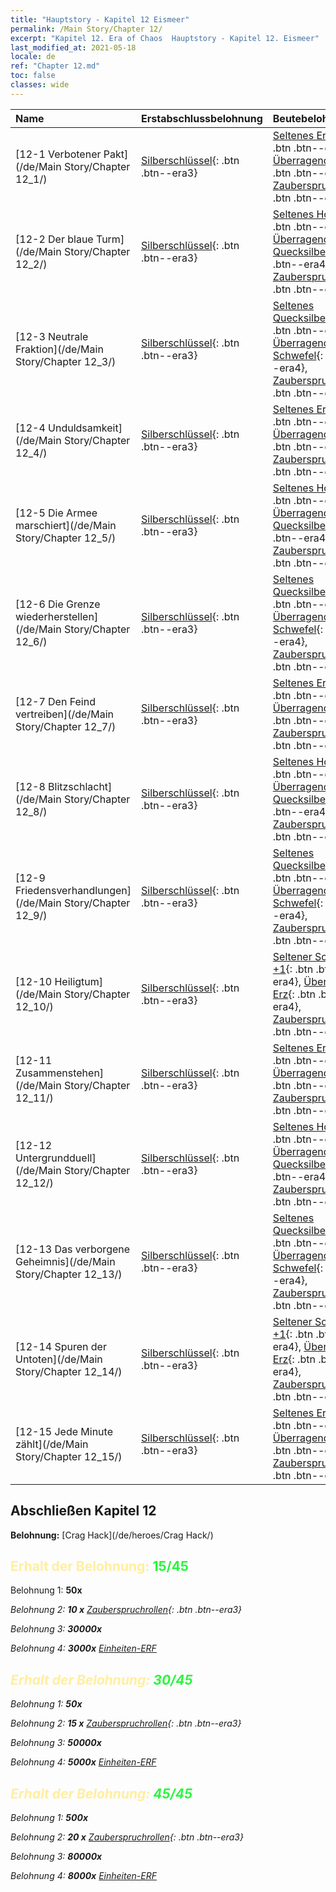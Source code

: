 ```yaml
---
title: "Hauptstory - Kapitel 12 Eismeer"
permalink: /Main Story/Chapter 12/
excerpt: "Kapitel 12. Era of Chaos  Hauptstory - Kapitel 12. Eismeer"
last_modified_at: 2021-05-18
locale: de
ref: "Chapter 12.md"
toc: false
classes: wide
---
```


  | Name |  Erstabschlussbelohnung | Beutebelohnung |
  |:------------|:------------|:------------| 
  | [12-1 Verbotener Pakt](/de/Main Story/Chapter 12_1/) | [Silberschlüssel](/ItemsDE/con_693/){: .btn .btn--era3} | [Seltenes Erz +1](/ItemsDE/mat_40/){: .btn .btn--era4}, [Überragendes Holz](/ItemsDE/mat_34/){: .btn .btn--era4}, [Zauberspruchrollen](/ItemsDE/con_694/){: .btn .btn--era3} |
  | [12-2 Der blaue Turm](/de/Main Story/Chapter 12_2/) | [Silberschlüssel](/ItemsDE/con_693/){: .btn .btn--era3} | [Seltenes Holz +1](/ItemsDE/mat_41/){: .btn .btn--era4}, [Überragendes Quecksilber](/ItemsDE/mat_35/){: .btn .btn--era4}, [Zauberspruchrollen](/ItemsDE/con_694/){: .btn .btn--era3} |
  | [12-3 Neutrale Fraktion](/de/Main Story/Chapter 12_3/) | [Silberschlüssel](/ItemsDE/con_693/){: .btn .btn--era3} | [Seltenes Quecksilber +1](/ItemsDE/mat_42/){: .btn .btn--era4}, [Überragender Schwefel](/ItemsDE/mat_36/){: .btn .btn--era4}, [Zauberspruchrollen](/ItemsDE/con_694/){: .btn .btn--era3} |
  | [12-4 Unduldsamkeit](/de/Main Story/Chapter 12_4/) | [Silberschlüssel](/ItemsDE/con_693/){: .btn .btn--era3} | [Seltenes Erz +1](/ItemsDE/mat_40/){: .btn .btn--era4}, [Überragendes Holz](/ItemsDE/mat_34/){: .btn .btn--era4}, [Zauberspruchrollen](/ItemsDE/con_694/){: .btn .btn--era3} |
  | [12-5 Die Armee marschiert](/de/Main Story/Chapter 12_5/) | [Silberschlüssel](/ItemsDE/con_693/){: .btn .btn--era3} | [Seltenes Holz +1](/ItemsDE/mat_41/){: .btn .btn--era4}, [Überragendes Quecksilber](/ItemsDE/mat_35/){: .btn .btn--era4}, [Zauberspruchrollen](/ItemsDE/con_694/){: .btn .btn--era3} |
  | [12-6 Die Grenze wiederherstellen](/de/Main Story/Chapter 12_6/) | [Silberschlüssel](/ItemsDE/con_693/){: .btn .btn--era3} | [Seltenes Quecksilber +1](/ItemsDE/mat_42/){: .btn .btn--era4}, [Überragender Schwefel](/ItemsDE/mat_36/){: .btn .btn--era4}, [Zauberspruchrollen](/ItemsDE/con_694/){: .btn .btn--era3} |
  | [12-7 Den Feind vertreiben](/de/Main Story/Chapter 12_7/) | [Silberschlüssel](/ItemsDE/con_693/){: .btn .btn--era3} | [Seltenes Erz +1](/ItemsDE/mat_40/){: .btn .btn--era4}, [Überragendes Holz](/ItemsDE/mat_34/){: .btn .btn--era4}, [Zauberspruchrollen](/ItemsDE/con_694/){: .btn .btn--era3} |
  | [12-8 Blitzschlacht](/de/Main Story/Chapter 12_8/) | [Silberschlüssel](/ItemsDE/con_693/){: .btn .btn--era3} | [Seltenes Holz +1](/ItemsDE/mat_41/){: .btn .btn--era4}, [Überragendes Quecksilber](/ItemsDE/mat_35/){: .btn .btn--era4}, [Zauberspruchrollen](/ItemsDE/con_694/){: .btn .btn--era3} |
  | [12-9 Friedensverhandlungen](/de/Main Story/Chapter 12_9/) | [Silberschlüssel](/ItemsDE/con_693/){: .btn .btn--era3} | [Seltenes Quecksilber +1](/ItemsDE/mat_42/){: .btn .btn--era4}, [Überragender Schwefel](/ItemsDE/mat_36/){: .btn .btn--era4}, [Zauberspruchrollen](/ItemsDE/con_694/){: .btn .btn--era3} |
  | [12-10 Heiligtum](/de/Main Story/Chapter 12_10/) | [Silberschlüssel](/ItemsDE/con_693/){: .btn .btn--era3} | [Seltener Schwefel +1](/ItemsDE/mat_43/){: .btn .btn--era4}, [Überragendes Erz](/ItemsDE/mat_33/){: .btn .btn--era4}, [Zauberspruchrollen](/ItemsDE/con_694/){: .btn .btn--era3} |
  | [12-11 Zusammenstehen](/de/Main Story/Chapter 12_11/) | [Silberschlüssel](/ItemsDE/con_693/){: .btn .btn--era3} | [Seltenes Erz +1](/ItemsDE/mat_40/){: .btn .btn--era4}, [Überragendes Holz](/ItemsDE/mat_34/){: .btn .btn--era4}, [Zauberspruchrollen](/ItemsDE/con_694/){: .btn .btn--era3} |
  | [12-12 Untergrundduell](/de/Main Story/Chapter 12_12/) | [Silberschlüssel](/ItemsDE/con_693/){: .btn .btn--era3} | [Seltenes Holz +1](/ItemsDE/mat_41/){: .btn .btn--era4}, [Überragendes Quecksilber](/ItemsDE/mat_35/){: .btn .btn--era4}, [Zauberspruchrollen](/ItemsDE/con_694/){: .btn .btn--era3} |
  | [12-13 Das verborgene Geheimnis](/de/Main Story/Chapter 12_13/) | [Silberschlüssel](/ItemsDE/con_693/){: .btn .btn--era3} | [Seltenes Quecksilber +1](/ItemsDE/mat_42/){: .btn .btn--era4}, [Überragender Schwefel](/ItemsDE/mat_36/){: .btn .btn--era4}, [Zauberspruchrollen](/ItemsDE/con_694/){: .btn .btn--era3} |
  | [12-14 Spuren der Untoten](/de/Main Story/Chapter 12_14/) | [Silberschlüssel](/ItemsDE/con_693/){: .btn .btn--era3} | [Seltener Schwefel +1](/ItemsDE/mat_43/){: .btn .btn--era4}, [Überragendes Erz](/ItemsDE/mat_33/){: .btn .btn--era4}, [Zauberspruchrollen](/ItemsDE/con_694/){: .btn .btn--era3} |
  | [12-15 Jede Minute zählt](/de/Main Story/Chapter 12_15/) | [Silberschlüssel](/ItemsDE/con_693/){: .btn .btn--era3} | [Seltenes Erz +1](/ItemsDE/mat_40/){: .btn .btn--era4}, [Überragendes Holz](/ItemsDE/mat_34/){: .btn .btn--era4}, [Zauberspruchrollen](/ItemsDE/con_694/){: .btn .btn--era3} |


## Abschließen Kapitel 12

 **Belohnung:** [Crag Hack](/de/heroes/Crag Hack/)



## <span style="color: #ffeea0">Erhalt der Belohnung: </span><span style="color: #27f73a">15/45</span>

 Belohnung 1:  **50x** <i class="fas fa-gem"/>

 Belohnung 2: **10 x** [Zauberspruchrollen](/ItemsDE/con_694/){: .btn .btn--era3}

 Belohnung 3:  **30000x** <i class="fas fa-coins"/>

 Belohnung 4:  **3000x** [Einheiten-ERF](/ItemsDE/con_902/)



## <span style="color: #ffeea0">Erhalt der Belohnung: </span><span style="color: #27f73a">30/45</span>

 Belohnung 1:  **50x** <i class="fas fa-gem"/>

 Belohnung 2: **15 x** [Zauberspruchrollen](/ItemsDE/con_694/){: .btn .btn--era3}

 Belohnung 3:  **50000x** <i class="fas fa-coins"/>

 Belohnung 4:  **5000x** [Einheiten-ERF](/ItemsDE/con_902/)



## <span style="color: #ffeea0">Erhalt der Belohnung: </span><span style="color: #27f73a">45/45</span>

 Belohnung 1:  **500x** <i class="fas fa-gem"/>

 Belohnung 2: **20 x** [Zauberspruchrollen](/ItemsDE/con_694/){: .btn .btn--era3}

 Belohnung 3:  **80000x** <i class="fas fa-coins"/>

 Belohnung 4:  **8000x** [Einheiten-ERF](/ItemsDE/con_902/)

